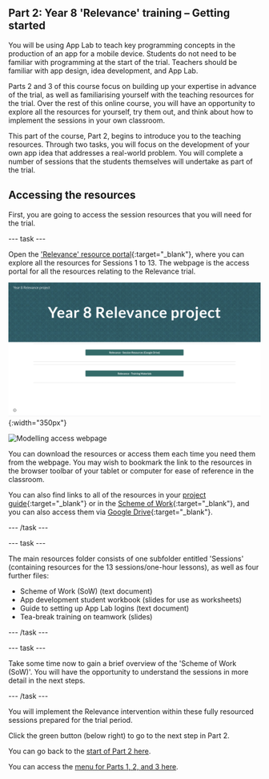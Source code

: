 ## Part 2: Year 8 'Relevance' training – Getting started
You will be using App Lab to teach key programming concepts in the production of an app for a mobile device. Students do not need to be familiar with programming at the start of the trial. Teachers should be familiar with app design, idea development, and App Lab. 

Parts 2 and 3 of this course focus on building up your expertise in advance of the trial, as well as familiarising yourself with the teaching resources for the trial. Over the rest of this online course, you will have an opportunity to explore all the resources for yourself, try them out, and think about how to implement the sessions in your own classroom.

This part of the course, Part 2, begins to introduce you to the teaching resources. Through two tasks, you will focus on the development of your own app idea that addresses a real-world problem. You will complete a number of sessions that the students themselves will undertake as part of the trial. 

## Accessing the resources
First, you are going to access the session resources that you will need for the trial. 

--- task ---

Open the ['Relevance' resource portal](https://ncce.io/relevance){:target="_blank"}, where you can explore all the resources for Sessions 1 to 13. The webpage is the access portal for all the resources relating to the Relevance trial.

![Modelling access webpage](images/relevance-Webpage.png){:width="350px"}

![Modelling access webpage](images/relevance-WebpageAccess.gif)

You can download the resources or access them each time you need them from the webpage. You may wish to bookmark the link to the resources in the browser toolbar of your tablet or computer for ease of reference in the classroom. 

You can also find links to all of the resources in your [project guide](https://docs.google.com/document/d/1by0Blwi9Iq2iXvPBdKwuz5ZYqmGdZdb-FR8y5bJGH64){:target="_blank"} or in the [Scheme of Work](https://docs.google.com/document/d/1Fxw-gP-9OHx1j4xNi8MoEPkOI6JsfudbR_LAWo8dOxY){:target="_blank"}, and you can also access them via [Google Drive](https://drive.google.com/drive/folders/1tQZotIt90oK6WTsA_p1grJH4hGebG-Mm?usp=sharing){:target="_blank"}.

--- /task ---

--- task ---

The main resources folder consists of one subfolder entitled 'Sessions' (containing resources for the 13 sessions/one-hour lessons), as well as four further files: 
+ Scheme of Work (SoW) (text document)
+ App development student workbook (slides for use as worksheets)
+ Guide to setting up App Lab logins (text document)
+ Tea-break training on teamwork (slides)

--- /task ---

--- task ---

Take some time now to gain a brief overview of the 'Scheme of Work (SoW)'. You will have the opportunity to understand the sessions in more detail in the next steps.

--- /task ---

You will implement the Relevance intervention within these fully resourced sessions prepared for the trial period.

Click the green button (below right) to go to the next step in Part 2.

You can go back to the [start of Part 2 here](https://projects.raspberrypi.org/en/projects/Year8-RelevanceTraining-Part2-GBICi4).

You can access the [menu for Parts 1, 2, and 3 here](https://projects.raspberrypi.org/en/pathways/year8-relevancetraining-gbici4).
